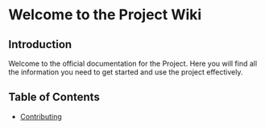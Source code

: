 # Welcome to the Project Wiki

## Introduction
Welcome to the official documentation for the Project. Here you will find all the information you need to get started and use the project effectively.

## Table of Contents
- [Contributing](contributing.md)

